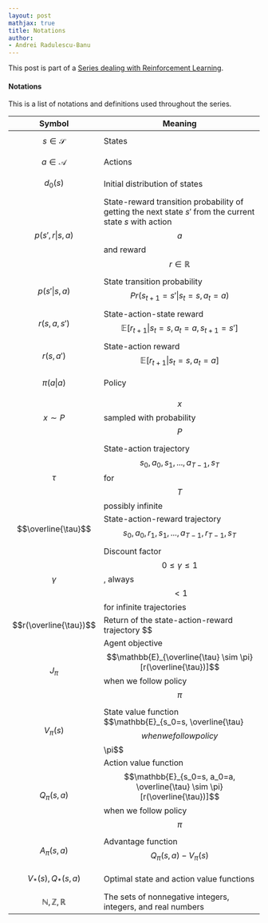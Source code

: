 ```yaml
---
layout: post
mathjax: true
title: Notations
author:
- Andrei Radulescu-Banu
---
```


This post is part of a [Series dealing with Reinforcement Learning](/machine_learning/rl/introduction_to_reinforcement_learning).

#### Notations

This is a list of notations and definitions used throughout the series.

| Symbol | Meaning |
|--------|---------|
| $$s \in \mathcal{S}$$ | States |
| $$a \in \mathcal{A}$$ | Actions |
| $$d_0(s)$$ | Initial distribution of states |
| $$p(s', r \vert s, a)$$ | State-reward transition probability of getting the next state $s'$ from the current state $s$ with action $$a$$ and reward $$r \in \mathbb{R}$$ |
| $$p(s' \vert s, a)$$ | State transition probability $$Pr(s_{t+1} = s' \vert s_t = s, a_t = a)$$ |
| $$r(s, a, s')$$ | State-action-state reward $$\mathbb{E}[r_{t+1} \vert s_t = s, a_t = a, s_{t+1} = s']$$ |
| $$r(s, a')$$ | State-action reward $$\mathbb{E}[r_{t+1} \vert s_t = s, a_t = a]$$ |
|$$\pi(a \vert a)$$ | Policy |
|$$x \sim P$$| $$x$$ sampled with probability $$P$$|
|$$\tau$$| State-action trajectory $$s_0, a_0, s_1, ..., a_{T-1}, s_T$$ for $$T$$ possibly infinite|
|$$\overline{\tau}$$| State-action-reward trajectory $$s_0, a_0, r_1, s_1,..., a_{T-1}, r_{T-1}, s_T$$ |
| $$\gamma$$ | Discount factor $$0 \le \gamma \le 1$$, always $$\lt 1$$ for infinite trajectories |
|$$r(\overline{\tau})$$ | Return of the state-action-reward trajectory $$
|$$J_\pi$$ | Agent objective $$\mathbb{E}_{\overline{\tau} \sim \pi}[r(\overline{\tau})]$$ when we follow policy $$\pi$$|
|$$V_\pi(s)$$| State value function $$\mathbb{E}_{s_0=s, \overline{\tau}$$ when we follow policy $$\pi$$ |
|$$Q_\pi(s, a)$$| Action value function $$\mathbb{E}_{s_0=s, a_0=a, \overline{\tau} \sim \pi}[r(\overline{\tau})]$$ when we follow policy $$\pi$$ |
|$$A_\pi(s, a)$$| Advantage function $$Q_\pi(s, a) - V_\pi(s)$$ |
|$$V_*(s), Q_*(s, a)$$ | Optimal state and action value functions|
| $$\mathbb{N}, \mathbb{Z}, \mathbb{R}$$ | The sets of nonnegative integers, integers, and real numbers|
